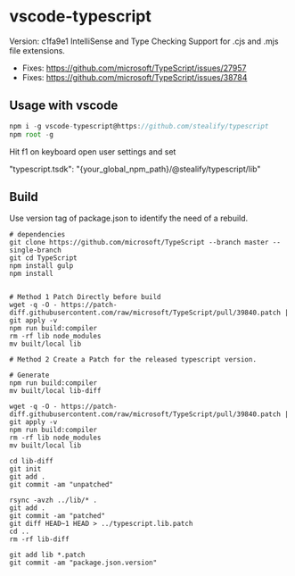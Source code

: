 # vscode-typescript
Version: c1fa9e1
IntelliSense and Type Checking Support for .cjs and .mjs file extensions.

- Fixes: https://github.com/microsoft/TypeScript/issues/27957
- Fixes: https://github.com/microsoft/TypeScript/issues/38784



## Usage with vscode

```js
npm i -g vscode-typescript@https://github.com/stealify/typescript
npm root -g
```

Hit f1 on keyboard open user settings and set 

"typescript.tsdk": "{your_global_npm_path}/@stealify/typescript/lib"


## Build
Use version tag of package.json to identify the need of a rebuild.

```
# dependencies
git clone https://github.com/microsoft/TypeScript --branch master --single-branch
git cd TypeScript
npm install gulp
npm install


# Method 1 Patch Directly before build
wget -q -O - https://patch-diff.githubusercontent.com/raw/microsoft/TypeScript/pull/39840.patch | git apply -v
npm run build:compiler
rm -rf lib node_modules
mv built/local lib

# Method 2 Create a Patch for the released typescript version.

# Generate 
npm run build:compiler
mv built/local lib-diff

wget -q -O - https://patch-diff.githubusercontent.com/raw/microsoft/TypeScript/pull/39840.patch | git apply -v
npm run build:compiler
rm -rf lib node_modules 
mv built/local lib

cd lib-diff
git init
git add .
git commit -am "unpatched"

rsync -avzh ../lib/* .
git add .
git commit -am "patched"
git diff HEAD~1 HEAD > ../typescript.lib.patch
cd ..
rm -rf lib-diff

git add lib *.patch
git commit -am "package.json.version"
```